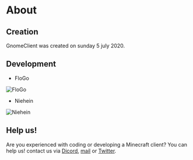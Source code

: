# About
## Creation
GnomeClient was created on sunday 5 july 2020.

## Development

- FloGo

![FloGo](https://avatars2.githubusercontent.com/u/59965542?s=400&u=5c42c1838c02751a3da6fb11f9096ea17f2be6a3&v=4g)
- Niehein 

![Niehein](https://cdn.discordapp.com/attachments/615446805190017045/753175647576129587/128x128white.png)

## Help us!

Are you experienced with coding or developing a Minecraft client? You can help us! contact us via [Dicord](https://discord.gg/PStyYfM), [mail](mailto:GnomeClient@gmail.com) or [Twitter](https://twitter.com/Gnome55775189).


